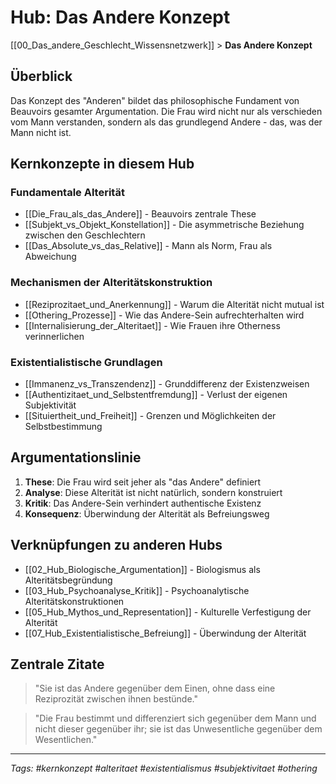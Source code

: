 # Hub: Das Andere Konzept

[[00_Das_andere_Geschlecht_Wissensnetzwerk]] > **Das Andere Konzept**

## Überblick

Das Konzept des "Anderen" bildet das philosophische Fundament von Beauvoirs gesamter Argumentation. Die Frau wird nicht nur als verschieden vom Mann verstanden, sondern als das grundlegend Andere - das, was der Mann nicht ist.

## Kernkonzepte in diesem Hub

### Fundamentale Alterität
- [[Die_Frau_als_das_Andere]] - Beauvoirs zentrale These
- [[Subjekt_vs_Objekt_Konstellation]] - Die asymmetrische Beziehung zwischen den Geschlechtern
- [[Das_Absolute_vs_das_Relative]] - Mann als Norm, Frau als Abweichung

### Mechanismen der Alteritätskonstruktion
- [[Reziprozitaet_und_Anerkennung]] - Warum die Alterität nicht mutual ist
- [[Othering_Prozesse]] - Wie das Andere-Sein aufrechterhalten wird
- [[Internalisierung_der_Alteritaet]] - Wie Frauen ihre Otherness verinnerlichen

### Existentialistische Grundlagen
- [[Immanenz_vs_Transzendenz]] - Grunddifferenz der Existenzweisen
- [[Authentizitaet_und_Selbstentfremdung]] - Verlust der eigenen Subjektivität
- [[Situiertheit_und_Freiheit]] - Grenzen und Möglichkeiten der Selbstbestimmung

## Argumentationslinie

1. **These**: Die Frau wird seit jeher als "das Andere" definiert
2. **Analyse**: Diese Alterität ist nicht natürlich, sondern konstruiert
3. **Kritik**: Das Andere-Sein verhindert authentische Existenz
4. **Konsequenz**: Überwindung der Alterität als Befreiungsweg

## Verknüpfungen zu anderen Hubs

- [[02_Hub_Biologische_Argumentation]] - Biologismus als Alteritätsbegründung
- [[03_Hub_Psychoanalyse_Kritik]] - Psychoanalytische Alteritätskonstruktionen  
- [[05_Hub_Mythos_und_Representation]] - Kulturelle Verfestigung der Alterität
- [[07_Hub_Existentialistische_Befreiung]] - Überwindung der Alterität

## Zentrale Zitate

> "Sie ist das Andere gegenüber dem Einen, ohne dass eine Reziprozität zwischen ihnen bestünde."

> "Die Frau bestimmt und differenziert sich gegenüber dem Mann und nicht dieser gegenüber ihr; sie ist das Unwesentliche gegenüber dem Wesentlichen."

---

*Tags: #kernkonzept #alteritaet #existentialismus #subjektivitaet #othering*